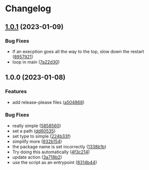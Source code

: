 # Changelog

## [1.0.1](https://github.com/pcn/windmill-eks-iam-helper/compare/v1.0.0...v1.0.1) (2023-01-09)


### Bug Fixes

* If an execption goes all the way to the top, slow down the restart ([8957921](https://github.com/pcn/windmill-eks-iam-helper/commit/8957921d8b6d78eff0653edc922f6c3fa6fb88d8))
* loop in main ([7a22d30](https://github.com/pcn/windmill-eks-iam-helper/commit/7a22d308ccd960e9d474b15eed4f0eee16a16787))

## 1.0.0 (2023-01-08)


### Features

* add release-please files ([a504868](https://github.com/pcn/windmill-eks-iam-helper/commit/a504868f118a45810954ddc0681cd28eed869fb6))


### Bug Fixes

* really simple ([5858560](https://github.com/pcn/windmill-eks-iam-helper/commit/5858560c75db070d3aa9eb6c9d10b634479689b3))
* set a path ([dd60535](https://github.com/pcn/windmill-eks-iam-helper/commit/dd605357a034df6bf52b4701946eb42ee84d1df4))
* set type to simple ([224b33f](https://github.com/pcn/windmill-eks-iam-helper/commit/224b33f94e877da4a69b9dd8c908bdcb0547c7e5))
* simplify more ([932b154](https://github.com/pcn/windmill-eks-iam-helper/commit/932b15457b9c10a6d906b1e9813ca642e04f0d4a))
* the package name is set incorrectly ([1338b1b](https://github.com/pcn/windmill-eks-iam-helper/commit/1338b1b79c2a3d79e5fc577f573addb047b25e9a))
* Try doing this automatically ([4f3c214](https://github.com/pcn/windmill-eks-iam-helper/commit/4f3c214fc9822601d6be5d1e26fbefbf8c89b509))
* update action ([3a718b2](https://github.com/pcn/windmill-eks-iam-helper/commit/3a718b2a22cbd39d302f876576870940e12307ef))
* use the script as an entrypoint ([8314b44](https://github.com/pcn/windmill-eks-iam-helper/commit/8314b44d7d0cdc7684d516fb0b9859bf971b9197))

